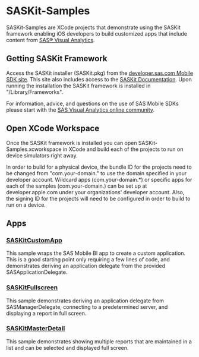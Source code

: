 #  SASKit-Samples
SASKit-Samples are XCode projects that demonstrate using the SASKit framework enabling iOS developers to build customized apps that include content from [SAS® Visual Analytics](https://www.sas.com/en_us/software/visual-analytics.html).


## Getting SASKit Framework
Access the SASKit installer (SASKit.pkg) from the [developer.sas.com Mobile SDK site](https://developer.sas.com/guides/mobile-sdk.html). This site also includes access to the [SASKit Documentation](https://developer.sas.com/sdk/mobile/iOS/doc/8.22/). Upon running the installation the SASKit framework is installed in "/Library/Frameworks".

For information, advice, and questions on the use of SAS Mobile SDKs please start with the [SAS Visual Analytics online community](https://communities.sas.com/Visual-Analytics).


## Open XCode Workspace
Once the SASKit framework is installed you can open SASKit-Samples.xcworkspace in XCode and build each of the projects to run on device simulators right away.

In order to build for a physical device, the bundle ID for the projects need to be changed from "com.your-domain.<appname>" to use the domain specified in your developer account.  Wildcard apps (com.your-domain.*) or specific apps for each of the samples (com.your-domain.<appname>) can be set up at developer.apple.com under your organizations' developer account.  Also, the signing ID for the projects will need to be configured in order to build to run on a device.


## Apps

### [SASKitCustomApp](https://github.com/sassoftware/sas-sdk-for-iOS-examples/tree/master/SASKitCustomApp)
This sample wraps the SAS Mobile BI app to create a custom application. This is a good starting point only requiring a few lines of code, and demonstrates deriving an application delegate from the provided SASApplicationDelegate.

### [SASKitFullscreen](https://github.com/sassoftware/sas-sdk-for-iOS-examples/tree/master/SASKitFullscreen)
This sample demonstrates deriving an application delegate from SASManagerDelegate, connecting to a predetermined server, and displaying a report in full screen.

### [SASKitMasterDetail](https://github.com/sassoftware/sas-sdk-for-iOS-examples/tree/master/SASKitMasterDetail)
This sample demonstrates showing multiple reports that are maintained in a list and can be selected and displayed full screen.
